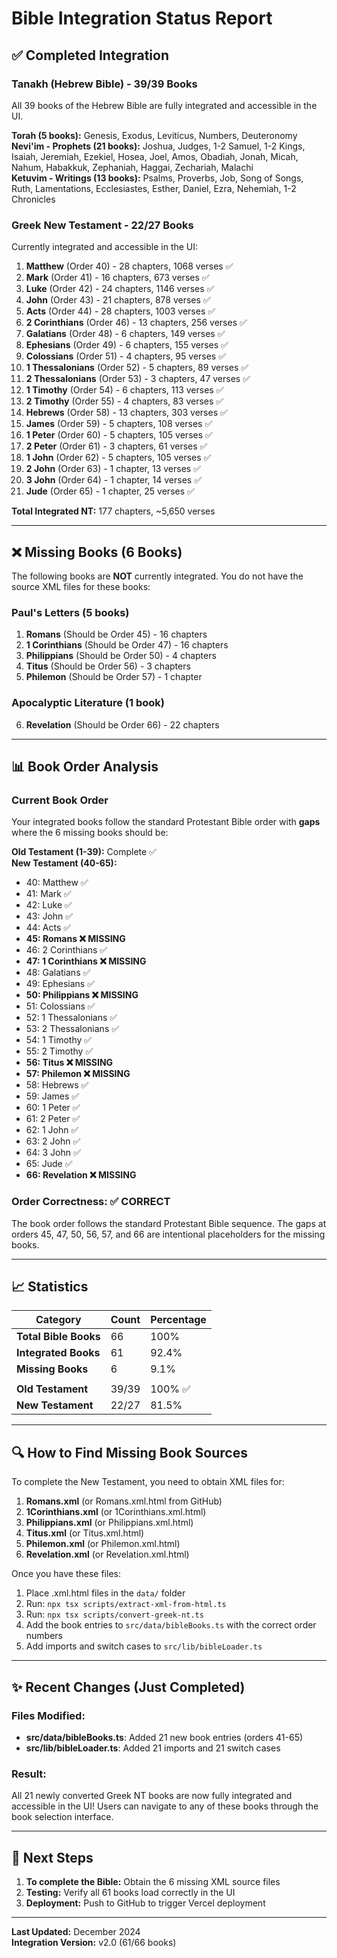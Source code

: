 # Bible Integration Status Report

## ✅ Completed Integration

### Tanakh (Hebrew Bible) - 39/39 Books
All 39 books of the Hebrew Bible are fully integrated and accessible in the UI.

**Torah (5 books):** Genesis, Exodus, Leviticus, Numbers, Deuteronomy  
**Nevi'im - Prophets (21 books):** Joshua, Judges, 1-2 Samuel, 1-2 Kings, Isaiah, Jeremiah, Ezekiel, Hosea, Joel, Amos, Obadiah, Jonah, Micah, Nahum, Habakkuk, Zephaniah, Haggai, Zechariah, Malachi  
**Ketuvim - Writings (13 books):** Psalms, Proverbs, Job, Song of Songs, Ruth, Lamentations, Ecclesiastes, Esther, Daniel, Ezra, Nehemiah, 1-2 Chronicles

### Greek New Testament - 22/27 Books
Currently integrated and accessible in the UI:

1. **Matthew** (Order 40) - 28 chapters, 1068 verses ✅
2. **Mark** (Order 41) - 16 chapters, 673 verses ✅
3. **Luke** (Order 42) - 24 chapters, 1146 verses ✅
4. **John** (Order 43) - 21 chapters, 878 verses ✅
5. **Acts** (Order 44) - 28 chapters, 1003 verses ✅
6. **2 Corinthians** (Order 46) - 13 chapters, 256 verses ✅
7. **Galatians** (Order 48) - 6 chapters, 149 verses ✅
8. **Ephesians** (Order 49) - 6 chapters, 155 verses ✅
9. **Colossians** (Order 51) - 4 chapters, 95 verses ✅
10. **1 Thessalonians** (Order 52) - 5 chapters, 89 verses ✅
11. **2 Thessalonians** (Order 53) - 3 chapters, 47 verses ✅
12. **1 Timothy** (Order 54) - 6 chapters, 113 verses ✅
13. **2 Timothy** (Order 55) - 4 chapters, 83 verses ✅
14. **Hebrews** (Order 58) - 13 chapters, 303 verses ✅
15. **James** (Order 59) - 5 chapters, 108 verses ✅
16. **1 Peter** (Order 60) - 5 chapters, 105 verses ✅
17. **2 Peter** (Order 61) - 3 chapters, 61 verses ✅
18. **1 John** (Order 62) - 5 chapters, 105 verses ✅
19. **2 John** (Order 63) - 1 chapter, 13 verses ✅
20. **3 John** (Order 64) - 1 chapter, 14 verses ✅
21. **Jude** (Order 65) - 1 chapter, 25 verses ✅

**Total Integrated NT:** 177 chapters, ~5,650 verses

---

## ❌ Missing Books (6 Books)

The following books are **NOT** currently integrated. You do not have the source XML files for these books:

### Paul's Letters (5 books)
1. **Romans** (Should be Order 45) - 16 chapters
2. **1 Corinthians** (Should be Order 47) - 16 chapters
3. **Philippians** (Should be Order 50) - 4 chapters
4. **Titus** (Should be Order 56) - 3 chapters
5. **Philemon** (Should be Order 57) - 1 chapter

### Apocalyptic Literature (1 book)
6. **Revelation** (Should be Order 66) - 22 chapters

---

## 📊 Book Order Analysis

### Current Book Order
Your integrated books follow the standard Protestant Bible order with **gaps** where the 6 missing books should be:

**Old Testament (1-39):** Complete ✅  
**New Testament (40-65):**
- 40: Matthew ✅
- 41: Mark ✅
- 42: Luke ✅
- 43: John ✅
- 44: Acts ✅
- **45: Romans ❌ MISSING**
- 46: 2 Corinthians ✅
- **47: 1 Corinthians ❌ MISSING**
- 48: Galatians ✅
- 49: Ephesians ✅
- **50: Philippians ❌ MISSING**
- 51: Colossians ✅
- 52: 1 Thessalonians ✅
- 53: 2 Thessalonians ✅
- 54: 1 Timothy ✅
- 55: 2 Timothy ✅
- **56: Titus ❌ MISSING**
- **57: Philemon ❌ MISSING**
- 58: Hebrews ✅
- 59: James ✅
- 60: 1 Peter ✅
- 61: 2 Peter ✅
- 62: 1 John ✅
- 63: 2 John ✅
- 64: 3 John ✅
- 65: Jude ✅
- **66: Revelation ❌ MISSING**

### Order Correctness: ✅ CORRECT
The book order follows the standard Protestant Bible sequence. The gaps at orders 45, 47, 50, 56, 57, and 66 are intentional placeholders for the missing books.

---

## 📈 Statistics

| Category | Count | Percentage |
|----------|-------|------------|
| **Total Bible Books** | 66 | 100% |
| **Integrated Books** | 61 | 92.4% |
| **Missing Books** | 6 | 9.1% |
| | | |
| **Old Testament** | 39/39 | 100% ✅ |
| **New Testament** | 22/27 | 81.5% |

---

## 🔍 How to Find Missing Book Sources

To complete the New Testament, you need to obtain XML files for:

1. **Romans.xml** (or Romans.xml.html from GitHub)
2. **1Corinthians.xml** (or 1Corinthians.xml.html)
3. **Philippians.xml** (or Philippians.xml.html)
4. **Titus.xml** (or Titus.xml.html)
5. **Philemon.xml** (or Philemon.xml.html)
6. **Revelation.xml** (or Revelation.xml.html)

Once you have these files:
1. Place .xml.html files in the `data/` folder
2. Run: `npx tsx scripts/extract-xml-from-html.ts`
3. Run: `npx tsx scripts/convert-greek-nt.ts`
4. Add the book entries to `src/data/bibleBooks.ts` with the correct order numbers
5. Add imports and switch cases to `src/lib/bibleLoader.ts`

---

## ✨ Recent Changes (Just Completed)

### Files Modified:
- **src/data/bibleBooks.ts**: Added 21 new book entries (orders 41-65)
- **src/lib/bibleLoader.ts**: Added 21 imports and 21 switch cases

### Result:
All 21 newly converted Greek NT books are now fully integrated and accessible in the UI! Users can navigate to any of these books through the book selection interface.

---

## 🎯 Next Steps

1. **To complete the Bible:** Obtain the 6 missing XML source files
2. **Testing:** Verify all 61 books load correctly in the UI
3. **Deployment:** Push to GitHub to trigger Vercel deployment

---

**Last Updated:** December 2024  
**Integration Version:** v2.0 (61/66 books)
